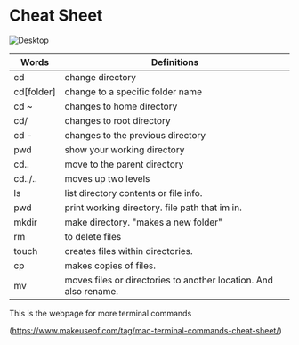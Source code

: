 # **Cheat Sheet**


![Desktop](https://qph.fs.quoracdn.net/main-qimg-9954961b7db47e0f0dceaf292f811bba)



| Words  | Definitions | 
| ------------- | ------------- |
| cd  | change directory  |
| cd[folder] | change to a specific folder name
| cd ~ | changes to home directory
| cd/ | changes to root directory
| cd - | changes to the previous directory
| pwd  | show your working directory
| cd.. | move to the parent directory
| cd../.. | moves up two levels
| ls | list directory contents or file info.
| pwd | print working directory. file path that im in.
| mkdir | make directory. "makes a new folder"
| rm | to delete files
| touch | creates files within directories.
| cp | makes copies of files.
| mv | moves files or directories to another location. And also rename.

This is the webpage for more terminal commands

(https://www.makeuseof.com/tag/mac-terminal-commands-cheat-sheet/)
